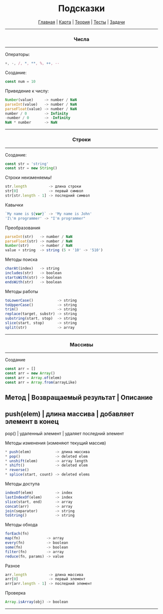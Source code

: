 <div align="center">

# Подсказки

[Главная](https://github.com/dollaween/junior-roadmap/)
|
[Карта](/roadmap/README.md)
|
[Теория](/theory/README.md)
|
[Тесты](/tests/README.md)
|
[Задачи](/tasks/README.md)

</div>


---

<div align="center">

### Числа

</div>

---

Операторы:
```js
+, -, /, *, **, %, ++, --
```

Создание:
```js
const num = 10
```

Приведение к числу:
```js
Number(value)     -> number / NaN
parseInt(value)   -> number / NaN
parseFloat(value) -> number / NaN
number / 0        -> Infinity
-number / 0       -> -Infinity
NaN * number      -> NaN
```

---

<div align="center">

### Строки

</div>

---

Создание:
```js
const str = 'string'
const str = new String()
```

Строки неизменяемы!
```js
str.length          -> длина строки
str[0]              -> первый символ
str[str.length - 1] -> последний символ
```

Кавычки
```js
`My name is ${var}` -> 'My name is John'
'I\'m programmer' -> "I'm programmer"
```

Преобразования
```js
parseInt(str)   -> number / NaN
parseFloat(str) -> number / NaN
Number(str)     -> number / NaN
value + string  -> string (5 + '10' -> '510')
```

Методы поиска
```js
charAt(index)   -> string
includes(str)   -> boolean
startsWith(str) -> boolean
endsWith(str)   -> boolean
```

Методы работы
```js
toLowerCase()           -> string
toUpperCase()           -> string
trim()                  -> string
replace(target, substr) -> string
substring(start, stop)  -> string
slice(start, stop)      -> string
split(str)              -> array
```

---

<div align="center">

### Массивы

</div>

---

Создание
```js
const arr = []
const arr = new Array()
const arr = Array.of(elem)
const arr = Array.from(arrayLike)
```

Метод | Возвращаемый результат | Описание
---
push(elem) | длина массива | добавляет элемент в конец
---
pop() | удаленный элемент | удаляет последний элемент

Методы изменения (изменяют текущий массив)
```js
* push(elem)           -> длина массива
* pop()                -> deleted elem
* unshift(elem)        -> array length
* shift()              -> deleted elem
* reverse()
* splice(start, count) -> deleted elems
```

Методы доступа
```js
indexOf(elem)          -> index
lastIndexOf(elem)      -> index
slice(start, end)      -> array
concat(arr)            -> array
join(separator)        -> string
toString()             -> string
```

Методы обхода
```js
forEach(fn)
map(fn)            -> array
every(fn)          -> boolean
some(fn)           -> boolean
filter(fn)         -> array
reduce(fn, params) -> value
```

Разное
```js
arr.length          -> длина массива
arr[0]              -> первый элемент
arr[arr.length - 1] -> последний элемент
```

Проверка
```js
Array.isArray(obj) -> boolean
```

---



